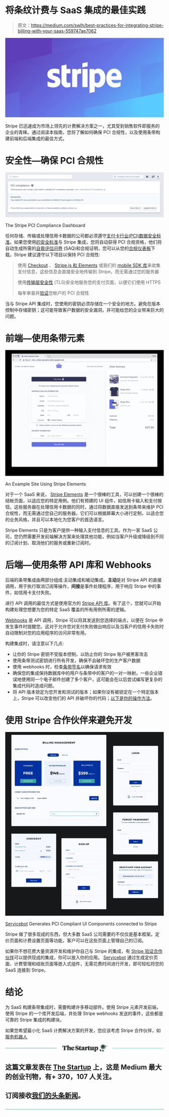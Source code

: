 # 将条纹计费与 SaaS 集成的最佳实践

> 原文：<https://medium.com/swlh/best-practices-for-integrating-stripe-billing-with-your-saas-559747ae7062>

![](img/e805f18563ed6ff09e046d551dc503e1.png)

Stripe 已迅速成为市场上领先的计费解决方案之一，尤其受到销售软件即服务的企业的青睐。通过阅读本指南，您将了解如何确保 PCI 合规性，以及使用条带构建前端和后端集成的最佳方式。

# 安全性—确保 PCI 合规性

![](img/c245fd1cff36052ec2a02e2d3aaf827b.png)

The Stripe PCI Compliance Dashboard

任何存储、传输或处理信用卡数据的公司都必须遵守[支付卡行业(PCI)数据安全标准](https://www.pcisecuritystandards.org/)。如果您使用[的安全标准](https://stripe.com/docs/security)与 Stripe 集成，您将自动获得 PCI 合规资格，他们将自动生成所需的[自我评估问卷](https://www.pcisecuritystandards.org/document_library?category=saqs#results) (SAQ)和合规证明，您可以从您的[合规仪表板](https://dashboard.stripe.com/account/compliance)下载。Stripe 建议遵守以下项目以保持 PCI 合规性:

> 使用 [Checkout](https://stripe.com/docs/checkout) 、 [Stripe.js 和 Elements](https://stripe.com/docs/stripe-js) 或我们的 [mobile SDK 库](https://stripe.com/docs/mobile)来收集支付信息，这些信息会直接安全地传输到 Stripe，而无需通过您的服务器
> 
> 使用[传输层安全性](https://stripe.com/docs/security#tls) (TLS)安全地服务您的支付页面，以便它们使用 HTTPS
> 
> 每年审查并[验证](https://stripe.com/docs/security#validating-pci-compliance)您帐户的 PCI 合规性

当与 Stripe API 集成时，您使用的密钥必须存储在一个安全的地方。避免在版本控制中存储密钥；这可能导致客户数据的安全漏洞，并可能给您的企业带来巨大的问题。

# 前端—使用条带元素

![](img/92d734974a7ce695c1e32b31a8a8383c.png)

An Example Site Using Stripe Elements

对于一个 SaaS 来说， [Stripe Elements](https://stripe.com/elements) 是一个很棒的工具，可以创建一个很棒的结帐页面，以适应您的特定用例。他们有预建的 UI 组件，如信用卡输入和支付按钮。这些服务器在处理信用卡数据的同时，通过将数据直接发送到条带来维护 PCI 合规性，而无需通过您自己的服务器。它们可以根据屏幕大小进行定制，以适合您的业务风格，并且可以本地化为您客户的首选语言。

Stripe Elements 只是为客户提供一种输入支付信息的工具。作为一家 SaaS 公司，您仍然需要开发前端解决方案来处理其他功能，例如当客户升级或降级到不同的订阅计划、取消他们的服务或重新订阅时。

# 后端—使用条带 API 库和 Webhooks

后端的条带集成由两部分组成:主动集成和被动集成。**主动**是对 Stripe API 的直接调用，用于执行取消订阅等操作，**间接**是事件处理程序，用于响应 Stripe 中的事件，如信用卡支付失败。

进行 API 调用的最佳方式是使用官方的 [Stripe API 库](https://stripe.com/docs/libraries)。有了这个，您就可以开始构建处理您想要为您的特定 SaaS 覆盖的所有用例所需的逻辑。

[Webhooks](https://stripe.com/docs/webhooks) 是 API 调用，Stripe 可以将其发送到您选择的端点，以便在 Stripe 中发生事件时提醒您。这对于允许您对支付失败做出响应以及当客户的信用卡失败时自动限制对您的应用程序的访问非常有用。

构建集成时，请注意以下几点:

*   让你的 Stripe 密钥不受版本控制，以防止你的 Stripe 账户被黑客攻击
*   使用条带测试密钥进行所有开发，确保不会破坏您的生产客户数据
*   使用 webhooks 时，检查[条带签名](https://stripe.com/docs/webhooks/signatures)以确保请求有效
*   确保您的集成保持数据库中的用户与条带中的客户的一对一映射。一些企业错误地使用同一个电子邮件创建了多个客户，这可能会在以后尝试编写更复杂的集成代码时造成问题。
*   将 API 版本锁定为您开发和测试的版本；如果你没有被锁定在一个特定版本上，Stripe 可以改变他们的 API 并破坏你的代码；[以下是你的操作方法](https://stripe.com/docs/building-plugins#set-api-version)。

# 使用 Stripe 合作伙伴来避免开发

![](img/01d5303f91635283c31c317d820bcd88.png)

[Servicebot](https://servicebot.io) Generates PCI Compliant UI Components connected to Stripe

Stripe 做了很多现成的东西，但大多数 SaaS 公司需要的不仅仅是基本框架。定价页面和计费设置页面等功能，客户可以在这些页面上管理自己的订阅。

如果你不想花费大量资源开发和维护你自己与 Stripe 的集成，有 [Stripe 验证合作伙伴](https://stripe.com/works-with/type/platform/category/recurring-payments)可以提供现成的集成，你可以放入你的应用。 [Servicebot](https://servicebot.io) 通过生成定价页面、计费管理和结账页面等嵌入式组件，无需花费时间进行开发，即可轻松将您的 SaaS 连接到 Stripe。

# 结论

为 SaaS 构建条带集成时，需要构建许多移动部件。使用 Stripe 元素开发前端，使用 Stripe 的一个库开发后端，并处理 Stripe webhooks 发送的事件，这些都是可靠的 Stripe 集成的构建块。

如果您希望最小化 SaaS 计费解决方案的开发，您应该考虑 Stripe 合作伙伴，如[服务机器人](https://servicebot.io)

[![](img/308a8d84fb9b2fab43d66c117fcc4bb4.png)](https://medium.com/swlh)

## 这篇文章发表在 [The Startup](https://medium.com/swlh) 上，这是 Medium 最大的创业刊物，有+ 370，107 人关注。

## 订阅接收[我们的头条新闻](http://growthsupply.com/the-startup-newsletter/)。

[![](img/b0164736ea17a63403e660de5dedf91a.png)](https://medium.com/swlh)